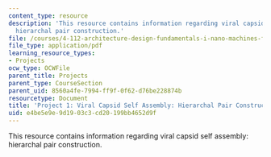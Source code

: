 ```yaml
---
content_type: resource
description: 'This resource contains information regarding viral capsid self assembly:
  hierarchal pair construction.'
file: /courses/4-112-architecture-design-fundamentals-i-nano-machines-fall-2012/e4be5e9e9d1903c3cd20199bb4652d9f_MIT4_112F12_Doc_Ex1_Viral.pdf
file_type: application/pdf
learning_resource_types:
- Projects
ocw_type: OCWFile
parent_title: Projects
parent_type: CourseSection
parent_uid: 8560a4fe-7994-ff9f-0f62-d76be228874b
resourcetype: Document
title: 'Project 1: Viral Capsid Self Assembly: Hierarchal Pair Construction'
uid: e4be5e9e-9d19-03c3-cd20-199bb4652d9f
---
```

This resource contains information regarding viral capsid self assembly: hierarchal pair construction.

